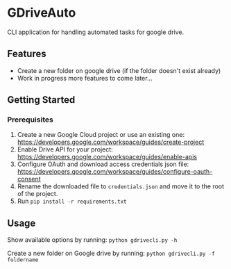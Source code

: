 # GDriveAuto

CLI application for handling automated tasks for google drive.

## Features

* Create a new folder on google drive (if the folder doesn't exist already)
* Work in progress more features to come later...

## Getting Started
### Prerequisites

1. Create a new Google Cloud project or use an existing one: https://developers.google.com/workspace/guides/create-project
2. Enable Drive API for your project: https://developers.google.com/workspace/guides/enable-apis
3. Configure OAuth and download access credentials json file: https://developers.google.com/workspace/guides/configure-oauth-consent
4. Rename the downloaded file to `credentials.json` and move it to the root of the project.
5. Run `pip install -r requirements.txt`

## Usage
Show available options by running:
`python gdrivecli.py -h`

Create a new folder on Google drive by running:
`python gdrivecli.py -f foldername`
